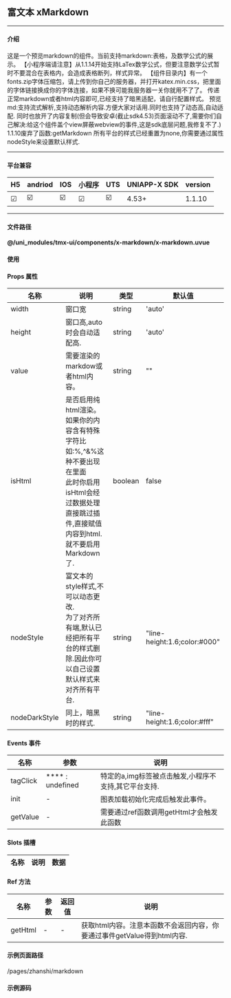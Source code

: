 
## 富文本 xMarkdown

***

#### 介绍

这是一个预览markdown的组件。当前支持markdown:表格，及数学公式的展示。
【小程序端请注意】从1.1.14开始支持LaTex数学公式，但要注意数学公式暂时不要混合在表格内，会造成表格断列，样式异常。
【组件目录内】有一个fonts.zip字体压缩包，请上传到你自己的服务器，并打开katex.min.css，把里面的字体链接换成你的字体连接，如果不换可能我服务器一关你就用不了了。
传递正常markdown或者html内容即可,已经支持了暗黑适配，请自行配置样式。
预览md:支持流式解析,支持动态解析内容.方便大家对话用.同时也支持了动态高,自动适配.
同时也放开了内容复制(但会导致安卓(截止sdk4.53)页面滚动不了,需要你们自己解决:给这个组件盖个view屏蔽webview的事件,这是sdk底层问题,我修复不了.)
1.1.10废弃了函数:getMarkdown
所有平台的样式已经重置为none,你需要通过属性nodeStyle来设置默认样式.

***

#### 平台兼容

| H5 | andriod | IOS | 小程序 | UTS | UNIAPP-X SDK | version |
| --- | --- | --- | --- | --- | --- | --- |
| ☑ | ☑️ | ☑️ | ☑ | ☑️ | 4.53+ | 1.1.10 |

***

#### 文件路径

**@/uni_modules/tmx-ui/components/x-markdown/x-markdown.uvue**

#### 使用

<x-markdown></x-markdown>

#### Props 属性

| 名称 | 说明 | 类型 | 默认值 |
| ------ | ---- | ---- | ---- |
| width | 窗口宽 | string | 'auto' |
| height | 窗口高,auto时会自动适配高. | string | 'auto' |
| value | 需要渲染的markdow或者html内容。 | string | "" |
| isHtml | 是否启用纯html渲染。如果你的内容含有特殊字符比如:%,^&%这种不要出现在里面<br>此时你启用isHtml会经过数据处理直接跳过插件,直接赋值内容到html.就不要启用Markdown了. | boolean | false |
| nodeStyle | 富文本的style样式,不可以动态更改.<br>为了对齐所有端,默认已经把所有平台的样式删除.因此你可以自己设置默认样式来对齐所有平台. | string | "line-height:1.6;color:#000" |
| nodeDarkStyle | 同上，暗黑时的样式. | string | "line-height:1.6;color:#fff" |



#### Events 事件

| 名称 | 参数 | 说明 |
| ------ | ---- | ---- |
| tagClick | **** : undefined | 特定的a,img标签被点击触发,小程序不支持,其它平台支持. |
| init | - | 图表加载初始化完成后触发此事件。 |
| getValue | - | 需要通过ref函数调用getHtml才会触发此函数 |


#### Slots 插槽

| 名称 | 说明 | 数据 |
| ------ | ---- | ---- |


#### Ref 方法

| 名称 | 参数 | 返回值 | 说明 |
| ------ | ---- | ---- | ---- |
| getHtml | - | - | 获取html内容。注意本函数不会返回内容，你要通过事件getValue得到html内容. |


#### 示例页面路径

/pages/zhanshi/markdown

#### 示例源码

<template>
	<!-- #ifdef APP -->
	<scroll-view style="flex:1">
	<!-- #endif -->
	
	<!-- #ifdef MP-WEIXIN -->
	<page-meta :page-style="`background-color:${xThemeConfigBgColor}`">
		<navigation-bar :background-color="xThemeConfigNavBgColor" :front-color="xThemeConfigNavFontColor"></navigation-bar>
	</page-meta>
	<!-- #endif -->
	
	<x-sheet>
		<x-text font-size="18" class=" text-weight-b mb-8">富文本 markdown</x-text>
		<x-text  color="#999999">
			它支持传入html,markdown格式等内容进行预览，同时也支持动态的相关格式内容解析（常见SSE流式内容更新赋值解析，可能标签被拆分再解析）
			不管你传的是什么格式，建议遵循微信小程序的富文本所支持的标签。这样可以和另一个组件x-edite相互转换编辑和预览。
		</x-text>
	</x-sheet>
	<x-sheet>
		<x-markdown @tagClick="ontagclick" @init="sse" :value="str" ></x-markdown>
		<x-button class="mt-20" @click="appendText" :block="true">追加内容</x-button>
	</x-sheet>
	
	<!-- #ifdef APP -->
	</scroll-view>
	<!-- #endif -->
</template>

<script>


	export default {
		data() {
			return {
				ids:0,
				str:
`# 全局配置
## 介绍

本配置参数会影响整个app风格，请慎重配置，或者根据你的UI/UX设计师指示配置

**可以在任意位置导入并设置，立即生效，全局响应**\n**堙**

| This header    | spans two | Header A |
|-------------|------------|----------|
| Cell A      | Cell B     | Cell C   |
| Cell A      | Cell B     | Cell C   |
| TMUI4.0   | Cell B     | 好棒  |

## 数学公式
$4x=x^2$ $C^a_b+\\sqrt{c}$ 
$c = \\pm\\sqrt{a^2 + b^2}$
$x=x^2$ $4x=x^2$
<img style="width:100px;height:88px" src="https://xui.tmui.design/assets/logo-a483vlZl.png">

$$
C^a_b+\\sqrt{c}
$$

## CSS代码
\`\`\`css
<uni-view data-v-361a5606="" class="xSheet" 
style="background-color: rgb(255, 255, 255); 
width: auto; height: auto; border-radius: 14px; border-width: 0px; 
border-color: transparent; margin: 0px 14px 14px; padding: 14px; box-shadow: none; border-style: solid;">
<--!>输入内容<!-->
</uni-view>

\`\`\`

\`\`\`css
const highlight = "code";
\`\`\`


`
			}
		},
		onLoad() {
			
		},
		onUnload(){
			
			clearInterval(this.ids)
		},
		methods: {
			ontagclick(detail:UTSJSONObject){
				let text = detail.getString('attr')
				text = text == null?'':(text!)
				uni.showToast({
					title:text,
					icon:'none'
				})
			},
			sse(){
				// 下面是演示流式解析markdown
				let list = [
					"**你好",
					"**好吧\n",
					"## 好的哦\n",
					"****\n",
					"<a href='https://tmui.design'>点我事件被拦截</a> \n被",
					"<span style='color:red'>十的</span>",
					`
\`\`\`javascript
const highlight = "code";
\`\`\`

					`
					
				]
				let i=0;
				let ids = 0;
				let _this = this
				clearInterval(_this.ids)
				this.ids = setInterval(()=>{
					if(i>=list.length){
						clearInterval(_this.ids)
						return;
					}
					_this.str += list[i]
					i++;
				},150)
			},
			getHtml(){
				let el = this.$refs["mk"] as XMarkdownComponentPublicInstance
				el.getHtml()
			},
			myVale(str:string){
				uni.showModal({
					title:"内容",
					content:decodeURIComponent(str),
					showCancel:false
				})
			},
			appendText(){
this.str = this.str + `
辣椒炒肉的热量和营养成分会因配料的比例和烹饪方式有所不同。以下是一个大致的估算，以100克辣椒炒肉为例： \n - **热量**: 约 150-250 千卡 \n - **碳水化合物**: 约 5-10 克 \n - **脂肪**: 约 10-15 克 \n - **蛋白质**: 约 8-12 克 \n 具体数值会根据所使用的肉类（如猪肉、牛肉等）的脂肪含量、辣椒的量、油的使用量以及是否添加其他调料（如酱油、糖）等因素而有所不同。如果你有具体的食材比例，可以更精确地计算这些数值。
`
				
			}
		}
	}
</script>

<style>

</style>

		
